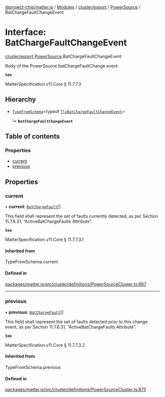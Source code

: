 [@project-chip/matter.js](../README.md) / [Modules](../modules.md) / [cluster/export](../modules/cluster_export.md) / [PowerSource](../modules/cluster_export.PowerSource.md) / BatChargeFaultChangeEvent

# Interface: BatChargeFaultChangeEvent

[cluster/export](../modules/cluster_export.md).[PowerSource](../modules/cluster_export.PowerSource.md).BatChargeFaultChangeEvent

Body of the PowerSource batChargeFaultChange event

**`See`**

MatterSpecification.v11.Core § 11.7.7.3

## Hierarchy

- [`TypeFromSchema`](../modules/tlv_export.md#typefromschema)\<typeof [`TlvBatChargeFaultChangeEvent`](../modules/cluster_export.PowerSource.md#tlvbatchargefaultchangeevent)\>

  ↳ **`BatChargeFaultChangeEvent`**

## Table of contents

### Properties

- [current](cluster_export.PowerSource.BatChargeFaultChangeEvent.md#current)
- [previous](cluster_export.PowerSource.BatChargeFaultChangeEvent.md#previous)

## Properties

### current

• **current**: [`BatChargeFault`](../enums/cluster_export.PowerSource.BatChargeFault.md)[]

This field shall represent the set of faults currently detected, as per Section 11.7.6.31,
“ActiveBatChargeFaults Attribute”.

**`See`**

MatterSpecification.v11.Core § 11.7.7.3.1

#### Inherited from

TypeFromSchema.current

#### Defined in

[packages/matter.js/src/cluster/definitions/PowerSourceCluster.ts:867](https://github.com/project-chip/matter.js/blob/6d3b6a5d957d88a9231d6ecab4bb41f8133112be/packages/matter.js/src/cluster/definitions/PowerSourceCluster.ts#L867)

___

### previous

• **previous**: [`BatChargeFault`](../enums/cluster_export.PowerSource.BatChargeFault.md)[]

This field shall represent the set of faults detected prior to this change event, as per Section 11.7.6.31,
“ActiveBatChargeFaults Attribute”.

**`See`**

MatterSpecification.v11.Core § 11.7.7.3.2

#### Inherited from

TypeFromSchema.previous

#### Defined in

[packages/matter.js/src/cluster/definitions/PowerSourceCluster.ts:875](https://github.com/project-chip/matter.js/blob/6d3b6a5d957d88a9231d6ecab4bb41f8133112be/packages/matter.js/src/cluster/definitions/PowerSourceCluster.ts#L875)
